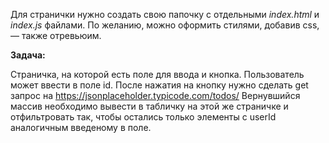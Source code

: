 Для странички нужно создать свою папочку с отдельными *index.html* и *index.js* файлами.
По желанию, можно оформить стилями, добавив css, — также отревьюим.

**Задача:**

Страничка, на которой есть поле для ввода и кнопка. Пользователь может ввести в поле id.
После нажатия на кнопку нужно сделать get запрос на https://jsonplaceholder.typicode.com/todos/
Вернувшийся массив необходимо вывести в табличку на этой же страничке и отфильтровать так,
чтобы остались только элементы с userId аналогичным введеному в поле.
